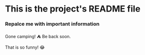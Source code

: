 # This is the project's README file

### Repalce me with important information

Gone camping! :tent: Be back soon.

That is so funny! :joy:
